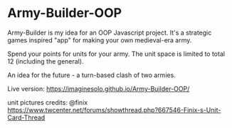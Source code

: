 # Army-Builder-OOP

Army-Builder is my idea for an OOP Javascript project. It's a strategic games inspired "app" for making your own medieval-era army.

Spend your points for units for your army. The unit space is limited to total 12 (including the general).

An idea for the future - a turn-based clash of two armies.

Live version: https://imaginesolo.github.io/Army-Builder-OOP/

unit pictures credits: @finix
https://www.twcenter.net/forums/showthread.php?667546-Finix-s-Unit-Card-Thread
